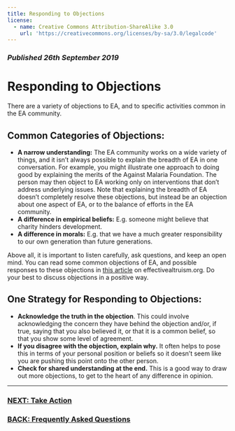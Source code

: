 ```yaml
---
title: Responding to Objections
license:
  - name: Creative Commons Attribution-ShareAlike 3.0
    url: 'https://creativecommons.org/licenses/by-sa/3.0/legalcode'
---
```

### _Published 26th September 2019_

# Responding to Objections
There are a variety of objections to EA, and to specific activities common in the EA community. 
## Common Categories of Objections: 

* **A narrow understanding:** The EA community works on a wide variety of things, and it isn’t always possible to explain the breadth of EA in one conversation. For example, you might illustrate one approach to doing good by explaining the merits of the Against Malaria Foundation. The person may then object to EA working only on interventions that don’t address underlying issues. Note that explaining the breadth of EA doesn’t completely resolve these objections, but instead be an objection about one aspect of EA, or to the balance of efforts in the EA community.  
* **A difference in empirical beliefs:** E.g. someone might believe that charity hinders development.
* **A difference in morals:** E.g. that we have a much greater responsibility to our own generation than future generations.

Above all, it is important to listen carefully, ask questions, and keep an open mind. You can read some common objections of EA, and possible responses to these objections in <a target="_blank" href="https://www.effectivealtruism.org/faqs-criticism-objections/#objections-to-effective-altruism">this article</a> on effectivealtruism.org. 
Do your best to discuss objections in a positive way.  

## One Strategy for Responding to Objections:

* **Acknowledge the truth in the objection**. This could involve acknowledging the concern they have behind the objection and/or, if true, saying that you also believed it, or that it is a common belief, so that you show some level of agreement. 
* **If you disagree with the objection, explain why.** It often helps to pose this in terms of your personal position or beliefs so it doesn’t seem like you are pushing this point onto the other person.  
* **Check for shared understanding at the end.** This is a good way to draw out more objections, to get to the heart of any difference in opinion.

<hr>

### [NEXT: Take Action](/take_action/)

### [BACK: Frequently Asked Questions](/learn/articles/faqs/)
